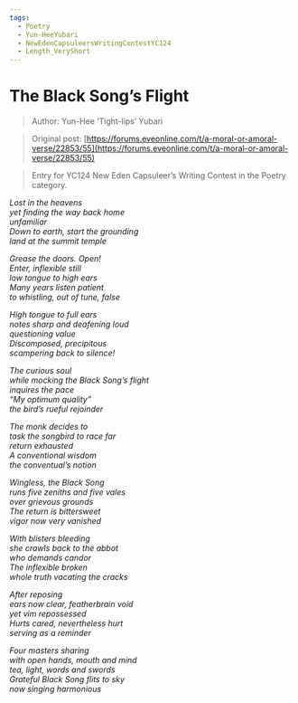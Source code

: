 ```yaml
---
tags:
  - Poetry
  - Yun-HeeYubari 
  - NewEdenCapsuleersWritingContestYC124
  - Length_VeryShort
---
```


# The Black Song’s Flight

> Author: Yun-Hee ‘Tight-lips’ Yubari 

> Original post: [https://forums.eveonline.com/t/a-moral-or-amoral-verse/22853/55](https://forums.eveonline.com/t/a-moral-or-amoral-verse/22853/55)

> Entry for YC124 New Eden Capsuleer’s Writing Contest in the Poetry category.


<i>
Lost in the heavens<br>
yet finding the way back home<br>
unfamiliar<br>
Down to earth, start the grounding<br>
land at the summit temple<br>

Grease the doors. Open!<br>
Enter, inflexible still<br>
low tongue to high ears<br>
Many years listen patient<br>
to whistling, out of tune, false<br>

High tongue to full ears<br>
notes sharp and deafening loud<br>
questioning value<br>
Discomposed, precipitous<br>
scampering back to silence!<br>

The curious soul<br>
while mocking the Black Song’s flight<br>
inquires the pace<br>
“My optimum quality”<br>
the bird’s rueful rejoinder<br>

The monk decides to<br>
task the songbird to race far<br>
return exhausted<br>
A conventional wisdom<br>
the conventual’s notion<br>

Wingless, the Black Song<br>
runs five zeniths and five vales<br>
over grievous grounds<br>
The return is bittersweet<br>
vigor now very vanished<br>

With blisters bleeding<br>
she crawls back to the abbot<br>
who demands candor<br>
The inflexible broken<br>
whole truth vacating the cracks<br>

After reposing<br>
ears now clear, featherbrain void<br>
yet vim repossessed<br>
Hurts cared, nevertheless hurt<br>
serving as a reminder<br>

Four masters sharing<br>
with open hands, mouth and mind<br>
tea, light, words and swords<br>
Grateful Black Song flits to sky<br>
now singing harmonious<br>
</i>
